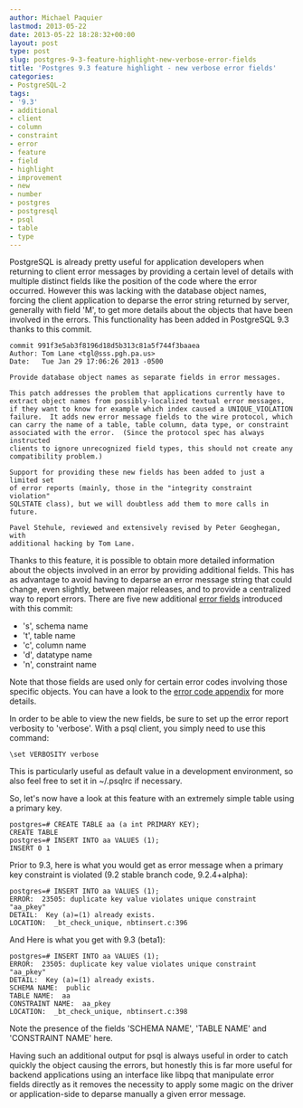 ```yaml
---
author: Michael Paquier
lastmod: 2013-05-22
date: 2013-05-22 18:28:32+00:00
layout: post
type: post
slug: postgres-9-3-feature-highlight-new-verbose-error-fields
title: 'Postgres 9.3 feature highlight - new verbose error fields'
categories:
- PostgreSQL-2
tags:
- '9.3'
- additional
- client
- column
- constraint
- error
- feature
- field
- highlight
- improvement
- new
- number
- postgres
- postgresql
- psql
- table
- type
---
```


PostgreSQL is already pretty useful for application developers when returning to client error messages by providing a certain level of details with multiple distinct fields like the position of the code where the error occurred. However this was lacking with the database object names, forcing the client application to deparse the error string returned by server, generally with field 'M', to get more details about the objects that have been involved in the errors. This functionality has been added in PostgreSQL 9.3 thanks to this commit. 

    commit 991f3e5ab3f8196d18d5b313c81a5f744f3baaea
    Author: Tom Lane <tgl@sss.pgh.pa.us>
    Date:   Tue Jan 29 17:06:26 2013 -0500
    
    Provide database object names as separate fields in error messages.
    
    This patch addresses the problem that applications currently have to
    extract object names from possibly-localized textual error messages,
    if they want to know for example which index caused a UNIQUE_VIOLATION
    failure.  It adds new error message fields to the wire protocol, which
    can carry the name of a table, table column, data type, or constraint
    associated with the error.  (Since the protocol spec has always instructed
    clients to ignore unrecognized field types, this should not create any
    compatibility problem.)
    
    Support for providing these new fields has been added to just a limited set
    of error reports (mainly, those in the "integrity constraint violation"
    SQLSTATE class), but we will doubtless add them to more calls in future.
    
    Pavel Stehule, reviewed and extensively revised by Peter Geoghegan, with
    additional hacking by Tom Lane.

Thanks to this feature, it is possible to obtain more detailed information about the objects involved in an error by providing additional fields. This has as advantage to avoid having to deparse an error message string that could change, even slightly, between major releases, and to provide a centralized way to report errors. There are five new additional [error fields](http://www.postgresql.org/docs/devel/static/protocol-error-fields.html) introduced with this commit:

  * 's', schema name
  * 't', table name
  * 'c', column name
  * 'd', datatype name
  * 'n', constraint name

Note that those fields are used only for certain error codes involving those specific objects. You can have a look to the [error code appendix](http://www.postgresql.org/docs/devel/static/errcodes-appendix.html) for more details.

In order to be able to view the new fields, be sure to set up the error report verbosity to 'verbose'. With a psql client, you simply need to use this command:

    \set VERBOSITY verbose

This is particularly useful as default value in a development environment, so also feel free to set it in ~/.psqlrc if necessary.

So, let's now have a look at this feature with an extremely simple table using a primary key.

    postgres=# CREATE TABLE aa (a int PRIMARY KEY);
    CREATE TABLE
    postgres=# INSERT INTO aa VALUES (1);
    INSERT 0 1

Prior to 9.3, here is what you would get as error message when a primary key constraint is violated (9.2 stable branch code, 9.2.4+alpha):

    postgres=# INSERT INTO aa VALUES (1);
    ERROR:  23505: duplicate key value violates unique constraint "aa_pkey"
    DETAIL:  Key (a)=(1) already exists.
    LOCATION:  _bt_check_unique, nbtinsert.c:396

And Here is what you get with 9.3 (beta1):

    postgres=# INSERT INTO aa VALUES (1);
    ERROR:  23505: duplicate key value violates unique constraint "aa_pkey"
    DETAIL:  Key (a)=(1) already exists.
    SCHEMA NAME:  public
    TABLE NAME:  aa
    CONSTRAINT NAME:  aa_pkey
    LOCATION:  _bt_check_unique, nbtinsert.c:398

Note the presence of the fields 'SCHEMA NAME', 'TABLE NAME' and 'CONSTRAINT NAME' here.

Having such an additional output for psql is always useful in order to catch quickly the object causing the errors, but honestly this is far more useful for backend applications using an interface like libpq that manipulate error fields directly as it removes the necessity to apply some magic on the driver or application-side to deparse manually a given error message.

